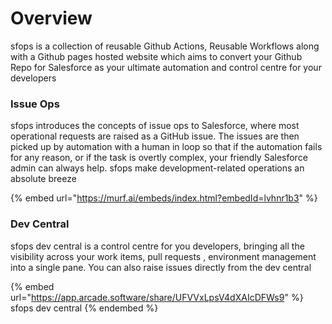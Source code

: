 # Overview

sfops is a collection of reusable Github Actions, Reusable Workflows along with a Github pages hosted website which aims to convert your Github Repo for Salesforce as your ultimate automation and control centre for your developers

### Issue Ops

sfops introduces the concepts of issue ops to Salesforce, where most operational requests are raised as a GitHub issue. The issues are then picked up by automation with a human in loop so that if the automation fails for any reason, or if the task is overtly complex, your friendly Salesforce admin can always help. sfops make development-related operations an absolute breeze

{% embed url="https://murf.ai/embeds/index.html?embedId=lvhnr1b3" %}

### Dev Central

sfops dev central is a control centre for you developers, bringing all the visibility across your work items, pull requests , environment management into a single pane. You can also raise issues directly from the dev central

{% embed url="https://app.arcade.software/share/UFVVxLpsV4dXAIcDFWs9" %}
sfops dev central
{% endembed %}

